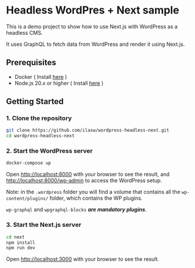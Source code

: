 # Headless WordPres + Next sample

This is a demo project to show how to use Next.js with WordPress as a headless CMS.

It uses GraphQL to fetch data from WordPress and render it using Next.js.


## Prerequisites

- Docker ( Install [here](https://www.docker.com/products/docker-desktop) )
- Node.js 20.x or higher ( Install [here](https://nodejs.org/en/download/) )

## Getting Started

### 1. Clone the repository

```bash
git clone https://github.com/ilasw/wordpress-headless-next.git
cd wordpress-headless-next
```

### 2. Start the WordPress server

```bash
docker-compose up
```

Open [http://localhost:8000](http://localhost:8000) with your browser to see the result, and [http://localhost:8000/wp-admin](http://localhost:8000/wp-admin) to access the WordPress setup.

Note: in the `.wordpress` folder you will find a volume that contains all the `wp-content/plugins/` folder, which contains the WP plugins. 

`wp-graphql` and `wpgraphql-blocks` **_are mandatory plugins_**.

### 3. Start the Next.js server

```bash
cd next
npm install
npm run dev
```

Open [http://localhost:3000](http://localhost:3000) with your browser to see the result.
